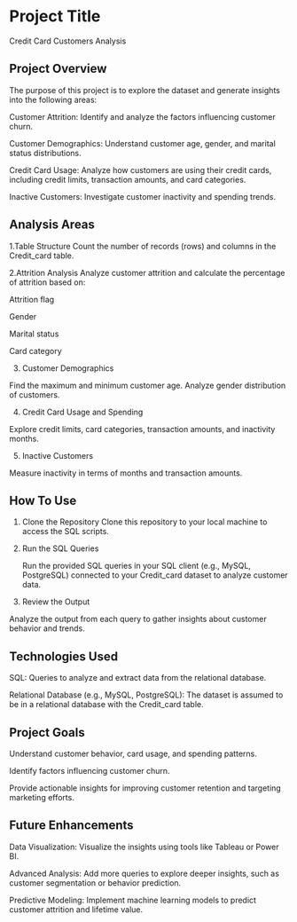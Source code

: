  
# Project Title

Credit Card Customers Analysis


## Project Overview

The purpose of this project is to explore the dataset and generate insights into the following areas:

Customer Attrition: Identify and analyze the factors influencing customer churn.

Customer Demographics: Understand customer age, gender, and marital status distributions.

Credit Card Usage: Analyze how customers are using their credit cards, including credit limits, transaction amounts, and card categories.

Inactive Customers: Investigate customer inactivity and spending trends.
## Analysis Areas

1.Table Structure
Count the number of records (rows) and columns in the Credit_card table.

2.Attrition Analysis
Analyze customer attrition and calculate the percentage of attrition based on:

Attrition flag

Gender

Marital status

Card category


3. Customer Demographics

Find the maximum and minimum customer age.
Analyze gender distribution of customers.

4. Credit Card Usage and Spending

Explore credit limits, card categories, transaction amounts, and inactivity months.

5. Inactive Customers

Measure inactivity in terms of months and transaction amounts.


## How To Use

1. Clone the Repository
Clone this repository to your local machine to access the SQL scripts.

2. Run the SQL Queries

    Run the provided SQL queries in your SQL client (e.g., MySQL, PostgreSQL) connected to your Credit_card dataset to analyze customer data.

3. Review the Output

Analyze the output from each query to gather insights about customer behavior and trends.
## Technologies Used
SQL: Queries to analyze and extract data from the relational database.

Relational Database (e.g., MySQL, PostgreSQL): The dataset is assumed to be in a relational database with the Credit_card table.
## Project Goals

Understand customer behavior, card usage, and spending patterns.

Identify factors influencing customer churn.

Provide actionable insights for improving customer retention and targeting marketing efforts.
## Future Enhancements

Data Visualization: Visualize the insights using tools like Tableau or Power BI.

Advanced Analysis: Add more queries to explore deeper insights, such as customer segmentation or behavior prediction.

Predictive Modeling: Implement machine learning models to predict customer attrition and lifetime value.

